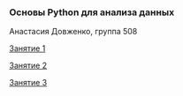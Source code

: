 ### Основы Python для анализа данных

Анастасия Довженко, группа 508

[Занятие 1](task01)

[Занятие 2](task02)

[Занятие 3](task03)
